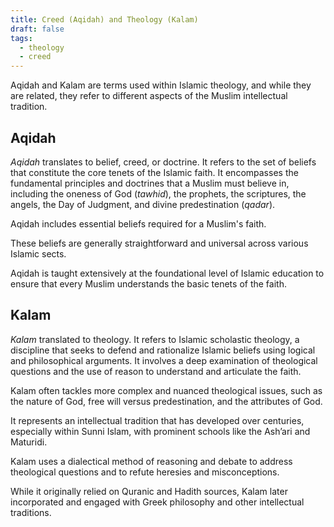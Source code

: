 ```yaml
---
title: Creed (Aqidah) and Theology (Kalam)
draft: false
tags:
  - theology
  - creed
---
```

Aqidah and Kalam are terms used within Islamic theology, and while they are related, they refer to different aspects of the Muslim intellectual tradition. 

## Aqidah
*Aqidah* translates to belief, creed, or doctrine. It refers to the set of beliefs that constitute the core tenets of the Islamic faith. It encompasses the fundamental principles and doctrines that a Muslim must believe in, including the oneness of God (*tawhid*), the prophets, the scriptures, the angels, the Day of Judgment, and divine predestination (*qadar*).

Aqidah includes essential beliefs required for a Muslim's faith. 

These beliefs are generally straightforward and universal across various Islamic sects. 

Aqidah is taught extensively at the foundational level of Islamic education to ensure that every Muslim understands the basic tenets of the faith.

## Kalam
*Kalam* translated to theology. It refers to Islamic scholastic theology, a discipline that seeks to defend and rationalize Islamic beliefs using logical and philosophical arguments. It involves a deep examination of theological questions and the use of reason to understand and articulate the faith.

Kalam often tackles more complex and nuanced theological issues, such as the nature of God, free will versus predestination, and the attributes of God. 

It represents an intellectual tradition that has developed over centuries, especially within Sunni Islam, with prominent schools like the Ash’ari and Maturidi. 

Kalam uses a dialectical method of reasoning and debate to address theological questions and to refute heresies and misconceptions.

While it originally relied on Quranic and Hadith sources, Kalam later incorporated and engaged with Greek philosophy and other intellectual traditions.


